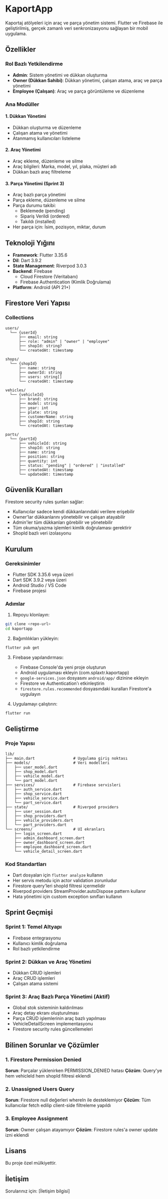 # KaportApp

Kaportaj atölyeleri için araç ve parça yönetim sistemi. Flutter ve Firebase ile geliştirilmiş, gerçek zamanlı veri senkronizasyonu sağlayan bir mobil uygulama.

## Özellikler

### Rol Bazlı Yetkilendirme
- **Admin**: Sistem yönetimi ve dükkan oluşturma
- **Owner (Dükkan Sahibi)**: Dükkan yönetimi, çalışan atama, araç ve parça yönetimi
- **Employee (Çalışan)**: Araç ve parça görüntüleme ve düzenleme

### Ana Modüller

#### 1. Dükkan Yönetimi
- Dükkan oluşturma ve düzenleme
- Çalışan atama ve yönetimi
- Atanmamış kullanıcıları listeleme

#### 2. Araç Yönetimi
- Araç ekleme, düzenleme ve silme
- Araç bilgileri: Marka, model, yıl, plaka, müşteri adı
- Dükkan bazlı araç filtreleme

#### 3. Parça Yönetimi (Sprint 3)
- Araç bazlı parça yönetimi
- Parça ekleme, düzenleme ve silme
- Parça durumu takibi:
  - Beklemede (pending)
  - Sipariş Verildi (ordered)
  - Takıldı (installed)
- Her parça için: İsim, pozisyon, miktar, durum

## Teknoloji Yığını

- **Framework**: Flutter 3.35.6
- **Dil**: Dart 3.9.2
- **State Management**: Riverpod 3.0.3
- **Backend**: Firebase
  - Cloud Firestore (Veritabanı)
  - Firebase Authentication (Kimlik Doğrulama)
- **Platform**: Android (API 21+)

## Firestore Veri Yapısı

### Collections

```
users/
  └── {userId}
      ├── email: string
      ├── role: "admin" | "owner" | "employee"
      ├── shopId: string?
      └── createdAt: timestamp

shops/
  └── {shopId}
      ├── name: string
      ├── ownerId: string
      ├── users: string[]
      └── createdAt: timestamp

vehicles/
  └── {vehicleId}
      ├── brand: string
      ├── model: string
      ├── year: int
      ├── plate: string
      ├── customerName: string
      ├── shopId: string
      └── createdAt: timestamp

parts/
  └── {partId}
      ├── vehicleId: string
      ├── shopId: string
      ├── name: string
      ├── position: string
      ├── quantity: int
      ├── status: "pending" | "ordered" | "installed"
      ├── createdAt: timestamp
      └── updatedAt: timestamp
```

## Güvenlik Kuralları

Firestore security rules şunları sağlar:
- Kullanıcılar sadece kendi dükkanlarındaki verilere erişebilir
- Owner'lar dükkanlarını yönetebilir ve çalışan atayabilir
- Admin'ler tüm dükkanları görebilir ve yönetebilir
- Tüm okuma/yazma işlemleri kimlik doğrulaması gerektirir
- ShopId bazlı veri izolasyonu

## Kurulum

### Gereksinimler

- Flutter SDK 3.35.6 veya üzeri
- Dart SDK 3.9.2 veya üzeri
- Android Studio / VS Code
- Firebase projesi

### Adımlar

1. Repoyu klonlayın:
```bash
git clone <repo-url>
cd kaportapp
```

2. Bağımlılıkları yükleyin:
```bash
flutter pub get
```

3. Firebase yapılandırması:
   - Firebase Console'da yeni proje oluşturun
   - Android uygulaması ekleyin (com.splaxtr.kaportapp)
   - `google-services.json` dosyasını `android/app/` dizinine ekleyin
   - Firestore ve Authentication'ı etkinleştirin
   - `firestore.rules.recommended` dosyasındaki kuralları Firestore'a uygulayın

4. Uygulamayı çalıştırın:
```bash
flutter run
```

## Geliştirme

### Proje Yapısı

```
lib/
├── main.dart                 # Uygulama giriş noktası
├── models/                   # Veri modelleri
│   ├── user_model.dart
│   ├── shop_model.dart
│   ├── vehicle_model.dart
│   └── part_model.dart
├── services/                 # Firebase servisleri
│   ├── auth_service.dart
│   ├── shop_service.dart
│   ├── vehicle_service.dart
│   └── part_service.dart
├── state/                    # Riverpod providers
│   ├── user_session.dart
│   ├── shop_providers.dart
│   ├── vehicle_providers.dart
│   └── part_providers.dart
└── screens/                  # UI ekranları
    ├── login_screen.dart
    ├── admin_dashboard_screen.dart
    ├── owner_dashboard_screen.dart
    ├── employee_dashboard_screen.dart
    └── vehicle_detail_screen.dart
```

### Kod Standartları

- Dart dosyaları için `flutter analyze` kullanın
- Her servis metodu için actor validation zorunludur
- Firestore query'leri shopId filtresi içermelidir
- Riverpod providers StreamProvider.autoDispose pattern kullanır
- Hata yönetimi için custom exception sınıfları kullanın

## Sprint Geçmişi

### Sprint 1: Temel Altyapı
- Firebase entegrasyonu
- Kullanıcı kimlik doğrulama
- Rol bazlı yetkilendirme

### Sprint 2: Dükkan ve Araç Yönetimi
- Dükkan CRUD işlemleri
- Araç CRUD işlemleri
- Çalışan atama sistemi

### Sprint 3: Araç Bazlı Parça Yönetimi (Aktif)
- Global stok sisteminin kaldırılması
- Araç detay ekranı oluşturulması
- Parça CRUD işlemlerinin araç bazlı yapılması
- VehicleDetailScreen implementasyonu
- Firestore security rules güncellemeleri

## Bilinen Sorunlar ve Çözümler

### 1. Firestore Permission Denied
**Sorun**: Parçalar yüklenirken PERMISSION_DENIED hatası
**Çözüm**: Query'ye hem vehicleId hem shopId filtresi eklendi

### 2. Unassigned Users Query
**Sorun**: Firestore null değerleri whereIn ile desteklemiyor
**Çözüm**: Tüm kullanıcılar fetch edilip client-side filtreleme yapıldı

### 3. Employee Assignment
**Sorun**: Owner çalışan atayamıyor
**Çözüm**: Firestore rules'a owner update izni eklendi

## Lisans

Bu proje özel mülkiyettir.

## İletişim

Sorularınız için: [İletişim bilgisi]
